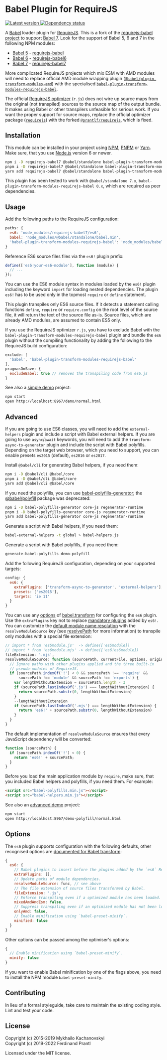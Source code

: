 # Babel Plugin for RequireJS

[![Latest version](https://img.shields.io/npm/v/requirejs-babel7)
 ![Dependency status](https://img.shields.io/librariesio/release/npm/requirejs-babel7)
](https://www.npmjs.com/package/requirejs-babel7)

A [Babel] loader plugin for [RequireJS]. This is a fork of the [requirejs-babel project] to support [Babel 7]. Look for the support of Babel 5, 6 and 7 in the following NPM modules:

* [Babel 5] - [requirejs-babel]
* [Babel 6] - [requirejs-babel6]
* [Babel 7] - [requirejs-babel7]

More complicated RequireJS projects which mix ESM with AMD modules will need to replace official AMD module wrapping plugin ([`@babel/plugin-transform-modules-amd`]) with the specialised  [`babel-plugin-transform-modules-requirejs-babel`].

The official [RequireJS optimizer] (`r.js`) does not wire up source maps from the original (not transpiled) sources to the source map of the output bundle. It makes using Babel or other transpilers unfeasible for serious work. If you want the proper support for source maps, replace the official optimizer package ([`requirejs`]) with the forked [`@prantlf/requirejs`], which is fixed.

## Installation

This module can be installed in your project using [NPM], [PNPM] or [Yarn]. Make sure, that you use [Node.js] version 6 or newer.

```sh
npm i -D requirejs-babel7 @babel/standalone babel-plugin-transform-modules-requirejs-babel
pnpm i -D requirejs-babel7 @babel/standalone babel-plugin-transform-modules-requirejs-babel
yarn add requirejs-babel7 @babel/standalone babel-plugin-transform-modules-requirejs-babel
```

This plugin has been tested to work with `@babel/standalone 7.x`, `babel-plugin-transform-modules-requirejs-babel 0.x`, which are required as peer dependencies.

## Usage

Add the following paths to the RequireJS configuration:

```javascript
paths: {
  es6: 'node_modules/requirejs-babel7/es6',
  babel: 'node_modules/@babel/standalone/babel.min',
  'babel-plugin-transform-modules-requirejs-babel': 'node_modules/babel-plugin-transform-modules-requirejs-babel/index'
}
```

Reference ES6 source files files via the `es6!` plugin prefix:

```javascript
define(['es6!your-es6-module'], function (module) {
  // ...
});
```

You can use the ES6 module syntax in modules loaded by the `es6!` plugin including the keyword `import` for loading nested dependencies. The plugin `es6!` has to be used only in the topmost `require` or `define` statement.

This plugin transpiles only ES6 source files. If it detects a statement calling functions `define`, `require` or `require.config` on the root level of the source file, it will return the text of the source file as-is. Source files, which are already AMD modules, are assumed to contain ES5 only.

If you use the RequireJS optimizer `r.js`, you have to exclude Babel with the `babel-plugin-transform-modules-requirejs-babel` plugin and bundle the `es6` plugin without the compiling functionality by adding the following to the RequireJS build configuration:

```js
exclude: [
  'babel', 'babel-plugin-transform-modules-requirejs-babel'
],
pragmasOnSave: {
  excludeBabel: true // removes the transpiling code from es6.js
}
```

See also a [simple demo] project:

```sh
npm start
open http://localhost:8967/demo/normal.html
```

## Advanced

If you are going to use ES6 classes, you will need to add the `external-helpers` plugin and include a script with Babel external helpers. If you are going to use `async`/`await` keywords, you will need to add the `transform-async-to-generator` plugin and include the script with Babel polyfills. Depending on the target web browser, which you need to support, you can enable presets `es2015` (default), `es2016` or `es2017`.

Install `@babel/cli` for generating Babel helpers, if you need them:

```sh
npm i -D @babel/cli @babel/core
pnpm i -D @babel/cli @babel/core
yarn add @babel/cli @babel/core
```

If you need the polyfills, you can use [babel-polyfills-generator]; the [@babel/polyfill] package was deprecated:

```sh
npm i -D babel-polyfills-generator core-js regenerator-runtime
pnpm i -D babel-polyfills-generator core-js regenerator-runtime
yarn add babel-polyfills-generator core-js regenerator-runtime
```

Generate a script with Babel helpers, if you need them:

```sh
babel-external-helpers -t global > babel-helpers.js
```

Generate a script with Babel polyfills, if you need them:

```sh
generate-babel-polyfills demo-polyfill
```

Add the following RequireJS configuration, depending on your supported targets:

```js
config: {
  es6: {
    extraPlugins: ['transform-async-to-generator', 'external-helpers'],
    presets: ['es2015'],
    targets: 'ie 11'
  }
}
```

You can use any [options] of [babel.transform] for configuring the `es6` plugin. Use the `extraPlugins` key not to replace [mandatory plugins] added by `es6!`. You can customize the [default module name resolution] with the `resolveModuleSource` key (see [resolvePath] for more information) to transpile only modules with a special file extension:

```js
// import * from 'es5module.js'  -> define(['es5module])
// import * from 'es6module.mjs' -> define(['es6!es6module])
fileExtension: '.mjs',
resolveModuleSource: function (sourcePath, currentFile, options, originalResolvePath) {
  // Ignore paths with other plugins applied and the three built-in
  // pseudo-modules of RequireJS.
  if (sourcePath.indexOf('!') < 0 && sourcePath !== 'require' &&
      sourcePath !== 'module' && sourcePath !== 'exports') {
    var lengthWithoutExtension = sourcePath.length - 3
    if (sourcePath.lastIndexOf('.js') === lengthWithoutExtension) {
      return sourcePath.substr(0, lengthWithoutExtension)
    }
    --lengthWithoutExtension
    if (sourcePath.lastIndexOf('.mjs') === lengthWithoutExtension) {
      return 'es6!' + sourcePath.substr(0, lengthWithoutExtension)
    }
  }
}
```

The default implementation of `resolveModuleSource` ensures that every JavaScript dependency will be converted:

```js
function (sourcePath) {
  if (sourcePath.indexOf('!') < 0) {
    return 'es6!' + sourcePath;
  }
}
```

Before you load the main application module by `require`, make sure, that you included Babel helpers and polyfills, if you need them. For example:

```html
<script src="babel-polyfills.min.js"></script>
<script src="babel-helpers.min.js"></script>
```

See also an [advanced demo] project:

```sh
npm start
open http://localhost:8967/demo-polyfill/normal.html
```

## Options

The `es6` plugin supports configuration with the following defaults, other recognised options are [documented for Babel transform]:

```js
{
  es6: {
    // Babel plugins to insert before the plugins added by the `es6` RequireJS plugin.
    extraPlugins: [],
    // Update paths of module dependencies.
    resolveModuleSource: func, // see above
    // The file extension of source files transformed by Babel.
    fileExtension: '.js',
    // Enforce transpiling even if a optimized module has been loaded.
    mixedAmdAndEsm: false,
    // Suppress transpiling even if an optimized module has not been loaded yet.
    onlyAmd: false,
    // Enable minification using `babel-preset-minify`.
    minified: false
  }
}
```

Other options can be passed among the optimiser's options:

```js
{
  // Enable minification using `babel-preset-minify`.
  minify: false
}
```

If you want to enable Babel minification by one of the flags above, you need to install the NPM module `babel-preset-minify`.

## Contributing

In lieu of a formal styleguide, take care to maintain the existing coding style. Lint and test your code.

## License

Copyright (c) 2015-2019 Mykhailo Kachanovskyi<br>
Copyright (c) 2019-2022 Ferdinand Prantl

Licensed under the MIT license.

[Babel]: https://babeljs.io/
[Babel 5]: https://babeljs.io/blog/2015/03/31/5.0.0
[Babel 6]: https://babeljs.io/blog/2015/10/29/6.0.0
[Babel 7]: https://babeljs.io/blog/2018/08/27/7.0.0
[RequireJS]: http://requirejs.org
[RequireJS optimizer]: https://requirejs.org/docs/optimization.html
[requirejs-babel project]: https://github.com/mikach/requirejs-babel
[requirejs-babel]: https://www.npmjs.com/package/requirejs-babel
[requirejs-babel6]: https://www.npmjs.com/package/requirejs-babel6
[requirejs-babel7]: https://www.npmjs.com/package/requirejs-babel7
[@babel/standalone]: https://www.npmjs.com/package/@babel/standalone
[@babel/polyfill]: https://www.npmjs.com/package/@babel/polyfill
[babel-polyfills-generator]: https://www.npmjs.com/package/babel-polyfills-generator
[`requirejs`]: https://www.npmjs.com/package/requirejs
[`@prantlf/requirejs`]: https://www.npmjs.com/package/@prantlf/requirejs
[`@babel/plugin-transform-modules-amd`]: https://www.npmjs.com/package/@babel/plugin-transform-modules-amd
[`babel-plugin-transform-modules-requirejs-babel`]: https://www.npmjs.com/package/babel-plugin-transform-modules-requirejs-babel
[Node.js]: http://nodejs.org/
[NPM]: https://www.npmjs.com/
[PNPM]: https://pnpm.io/
[Yarn]: https://yarnpkg.com/
[simple demo]: https://github.com/prantlf/requirejs-babel/tree/master/demo
[advanced demo]: https://github.com/prantlf/requirejs-babel/tree/master/demo
[babel.transform]: https://babeljs.io/docs/en/babel-core#transform
[options]: https://babeljs.io/docs/en/options
[mandatory plugins]: https://github.com/prantlf/requirejs-babel/blob/master/es6.js#L48
[default module name resolution]: https://github.com/prantlf/requirejs-babel/blob/master/es6.js#L38
[resolvePath]: https://github.com/tleunen/babel-plugin-module-resolver/blob/master/DOCS.md#resolvepath
[documented for Babel transform]: https://babeljs.io/docs/en/options
